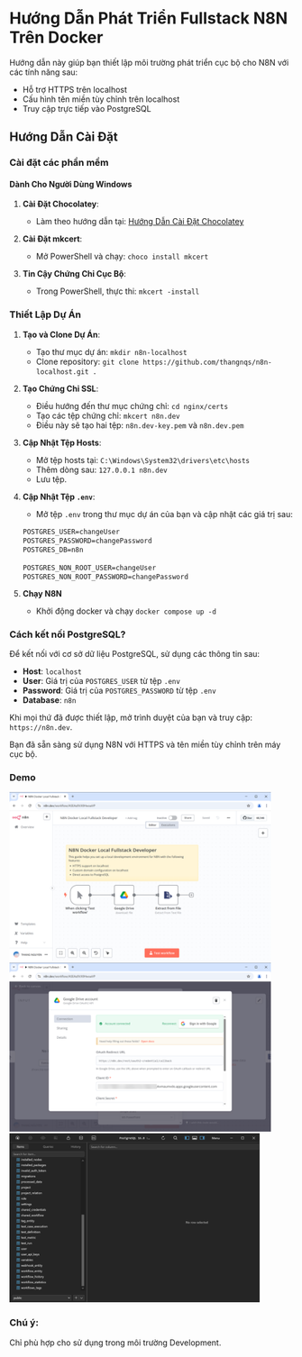 # Hướng Dẫn Phát Triển Fullstack N8N Trên Docker

Hướng dẫn này giúp bạn thiết lập môi trường phát triển cục bộ cho N8N với các tính năng sau:
- Hỗ trợ HTTPS trên localhost
- Cấu hình tên miền tùy chỉnh trên localhost
- Truy cập trực tiếp vào PostgreSQL

## Hướng Dẫn Cài Đặt

### Cài đặt các phần mềm

#### Dành Cho Người Dùng Windows

1. **Cài Đặt Chocolatey**:
   - Làm theo hướng dẫn tại: [Hướng Dẫn Cài Đặt Chocolatey](https://chocolatey.org/install)

2. **Cài Đặt mkcert**:
   - Mở PowerShell và chạy: `choco install mkcert`

3. **Tin Cậy Chứng Chỉ Cục Bộ**:
   - Trong PowerShell, thực thi: `mkcert -install`

### Thiết Lập Dự Án

1. **Tạo và Clone Dự Án**:
   - Tạo thư mục dự án: `mkdir n8n-localhost`
   - Clone repository: `git clone https://github.com/thangnqs/n8n-localhost.git .`

2. **Tạo Chứng Chỉ SSL**:
   - Điều hướng đến thư mục chứng chỉ: `cd nginx/certs`
   - Tạo các tệp chứng chỉ: `mkcert n8n.dev`
   - Điều này sẽ tạo hai tệp: `n8n.dev-key.pem` và `n8n.dev.pem`

3. **Cập Nhật Tệp Hosts**:
   - Mở tệp hosts tại: `C:\Windows\System32\drivers\etc\hosts`
   - Thêm dòng sau: `127.0.0.1 n8n.dev`
   - Lưu tệp.

5. **Cập Nhật Tệp `.env`**:
   - Mở tệp `.env` trong thư mục dự án của bạn và cập nhật các giá trị sau:

   ```plaintext
   POSTGRES_USER=changeUser
   POSTGRES_PASSWORD=changePassword
   POSTGRES_DB=n8n

   POSTGRES_NON_ROOT_USER=changeUser
   POSTGRES_NON_ROOT_PASSWORD=changePassword
   ```
4. **Chạy N8N**

   - Khởi động docker và chạy ```docker compose up -d```


### Cách kết nối PostgreSQL?

Để kết nối với cơ sở dữ liệu PostgreSQL, sử dụng các thông tin sau:

- **Host**: `localhost`
- **User**: Giá trị của `POSTGRES_USER` từ tệp `.env`
- **Password**: Giá trị của `POSTGRES_PASSWORD` từ tệp `.env`
- **Database**: `n8n`

Khi mọi thứ đã được thiết lập, mở trình duyệt của bạn và truy cập: `https://n8n.dev`.

Bạn đã sẵn sàng sử dụng N8N với HTTPS và tên miền tùy chỉnh trên máy cục bộ.


### Demo

<img src="screenshots/1.png" alt="Xem Trước Trình Soạn Thảo Workflow N8N" height="300">

<img src="screenshots/2.png" alt="Xem Trước Nhật Ký Thực Thi N8N" height="300">

<img src="screenshots/3.png" alt="Truy Cập PostgreSQL" height="300">

### Chú ý:

Chỉ phù hợp cho sử dụng trong môi trường Development.